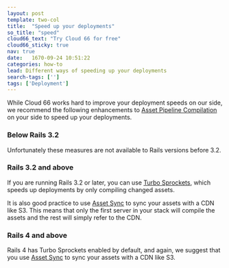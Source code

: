 ```yaml
---
layout: post
template: two-col
title:  "Speed up your deployments"
so_title: "speed"
cloud66_text: "Try Cloud 66 for free"
cloud66_sticky: true
nav: true
date:   1670-09-24 10:51:22
categories: how-to
lead: Different ways of speeding up your deployments
search-tags: ['']
tags: ['Deployment']
---
```


While Cloud 66 works hard to improve your deployment speeds on our side, we recommend the following enhancements to [Asset Pipeline Compilation](http://guides.rubyonrails.org/asset_pipeline.html) on your side to speed up your deployments.

### Below Rails 3.2
Unfortunately these measures are not available to Rails versions before 3.2.

### Rails 3.2 and above
If you are running Rails 3.2 or later, you can use [Turbo Sprockets](https://github.com/ndbroadbent/turbo-sprockets-rails3), which speeds up deployments by only compiling changed assets.

It is also good practice to use [Asset Sync](https://github.com/rumblelabs/asset_sync) to sync your assets with a CDN like S3. This means that only the first server in your stack will compile the assets and the rest will simply refer to the CDN.

### Rails 4 and above
Rails 4 has Turbo Sprockets enabled by default, and again, we suggest that you use [Asset Sync](https://github.com/rumblelabs/asset_sync) to sync your assets with a CDN like S3.